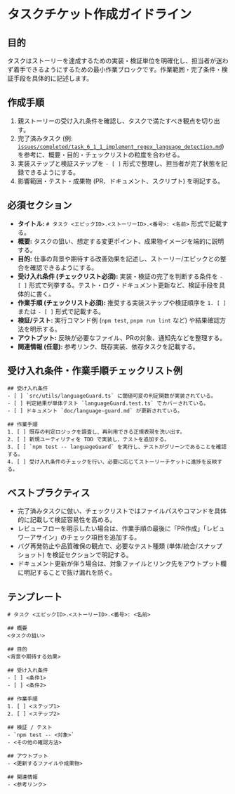 # タスクチケット作成ガイドライン

## 目的
タスクはストーリーを達成するための実装・検証単位を明確化し、担当者が迷わず着手できるようにするための最小作業ブロックです。作業範囲・完了条件・検証手段を具体的に記述します。

## 作成手順
1. 親ストーリーの受け入れ条件を確認し、タスクで満たすべき観点を切り出す。
2. 完了済みタスク (例: [`issues/completed/task_6_1_1_implement_regex_language_detection.md`](completed/task_6_1_1_implement_regex_language_detection.md)) を参考に、概要・目的・チェックリストの粒度を合わせる。
3. 実装ステップと検証ステップを `- [ ]` 形式で整理し、担当者が完了状態を記録できるようにする。
4. 影響範囲・テスト・成果物 (PR、ドキュメント、スクリプト) を明記する。

## 必須セクション
- **タイトル:** `# タスク <エピックID>.<ストーリーID>.<番号>: <名前>` 形式で記載する。
- **概要:** タスクの狙い、想定する変更ポイント、成果物イメージを端的に説明する。
- **目的:** 仕事の背景や期待する改善効果を記述し、ストーリー/エピックとの整合を確認できるようにする。
- **受け入れ条件 (チェックリスト必須):** 実装・検証の完了を判断する条件を `- [ ]` 形式で列挙する。テスト・ログ・ドキュメント更新など、検証手段を具体的に書く。
- **作業手順 (チェックリスト必須):** 推奨する実装ステップや検証順序を `1. [ ]` または `- [ ]` 形式で記載する。
- **検証/テスト:** 実行コマンド例 (`npm test`, `pnpm run lint` など) や結果確認方法を明示する。
- **アウトプット:** 反映が必要なファイル、PRの対象、通知先などを整理する。
- **関連情報 (任意):** 参考リンク、既存実装、依存タスクを記載する。

## 受け入れ条件・作業手順チェックリスト例
```
## 受け入れ条件
- [ ] `src/utils/languageGuard.ts` に閾値可変の判定関数が実装されている。
- [ ] 判定結果が単体テスト `languageGuard.test.ts` でカバーされている。
- [ ] ドキュメント `doc/language-guard.md` が更新されている。

## 作業手順
1. [ ] 既存の判定ロジックを調査し、再利用できる正規表現を洗い出す。
2. [ ] 新規ユーティリティを TDD で実装し、テストを追加する。
3. [ ] `npm test -- languageGuard` を実行し、テストがグリーンであることを確認する。
4. [ ] 受け入れ条件のチェックを行い、必要に応じてストーリーチケットに進捗を反映する。
```

## ベストプラクティス
- 完了済みタスクに倣い、チェックリストではファイルパスやコマンドを具体的に記載して検証容易性を高める。
- レビューフローを明示したい場合は、作業手順の最後に「PR作成」「レビュワーアサイン」のチェック項目を追加する。
- バグ再発防止や品質確保の観点で、必要なテスト種類 (単体/統合/スナップショット) を検証セクションで明記する。
- ドキュメント更新が伴う場合は、対象ファイルとリンク先をアウトプット欄に明記することで抜け漏れを防ぐ。

## テンプレート
```
# タスク <エピックID>.<ストーリーID>.<番号>: <名前>

## 概要
<タスクの狙い>

## 目的
<背景や期待する効果>

## 受け入れ条件
- [ ] <条件1>
- [ ] <条件2>

## 作業手順
1. [ ] <ステップ1>
2. [ ] <ステップ2>

## 検証 / テスト
- `npm test -- <対象>`
- <その他の確認方法>

## アウトプット
- <更新するファイルや成果物>

## 関連情報
- <参考リンク>
```
